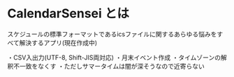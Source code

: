 # CalendarSensei とは

スケジュールの標準フォーマットであるicsファイルに関するあらゆる悩みをすべて解決するアプリ(現在作成中)

・CSV入出力(UTF-8, Shift-JIS両対応)
・月末イベント作成
・タイムゾーンの解釈不一致をなくす
・ただしサマータイムは闇が深そうなので近寄らない